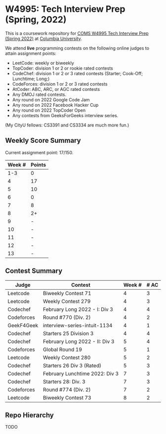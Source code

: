# W4995: Tech Interview Prep (Spring, 2022)

This is a coursework repository for [COMS W4995 Tech Interview Prep (Spring 2022)](http://www.columbia.edu/cu/bulletin/uwb/#/cu/bulletin/uwb/subj/COMS/W4995-20221-014) at [Columbia University](http://columbia.edu/).

We attend **live** programming contests on the following online judges to attain assignment points:

- LeetCode: weekly or biweekly
- TopCoder: division 1 or 2 or rookie rated contests
- CodeChef: division 1 or 2 or 3 rated contests (Starter; Cook-Off; Lunchtime; Long;)
- CodeForces: division 1 or 2 or 3 rated contests
- AtCoder: ABC, ARC, or AGC rated contests
- Any DMOJ rated contests.
- Any round on 2022 Google Code Jam
- Any round on 2022 Facebook Hacker Cup
- Any round on 2022 TopCoder Open
- Any contests from GeeksForGeeks interview series.

(My CityU fellows: CS3391 and CS3334 are much more fun.)

## Weekly Score Summary

Current assignment point: 17/150.

| Week # | Points |
| ------ | ------ |
| 1-3    | 0      |
| 4      | 17     |
| 5      | 10     |
| 6      | 0      |
| 7      | 8      |
| 8      | 2+     |
| 9      | -      |
| 10     | -      |
| 11     | -      |
| 12     | -      |
| 13     | -      |

## Contest Summary

| Judge      | Contest                        | Week # | # AC |
| ---------- | ------------------------------ | ------ | ---- |
| Leetcode   | Biweekly Contest 71            | 4      | 3    |
| Leetcode   | Weekly Contest 279             | 4      | 3    |
| Codechef   | February Long 2022 - I: Div 3  | 4      | 4    |
| Codeforces | Round #770 (Div. 2)            | 4      | 2    |
| GeekF4Geek | interview-series-intuit-1134   | 4      | 1    |
| Codechef   | Starters 25 Division 3         | 4      | 4    |
| Codechef   | February Long 2022 - II: Div 3 | 5      | 4    |
| Codeforces | Global Round 19                | 5      | 1    |
| Leetcode   | Weekly Contest 280             | 5      | 2    |
| Codechef   | Starters 26 Div 3 (Rated)      | 5      | 3    |
| Codechef   | February Lunchtime 2022: Div 3 | 7      | 3    |
| Codechef   | Starters 28: Div. 3            | 7      | 3    |
| Codeforces | Round #774 (Div. 2)            | 7      | 2    |
| Leetcode   | Biweekly Contest 73            | 8      | 2    |


## Repo Hierarchy

TODO